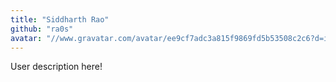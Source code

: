 ```yaml
---
title: "Siddharth Rao"
github: "ra0s"
avatar: "//www.gravatar.com/avatar/ee9cf7adc3a815f9869fd5b53508c2c6?d=identicon"
---
```


User description here!
